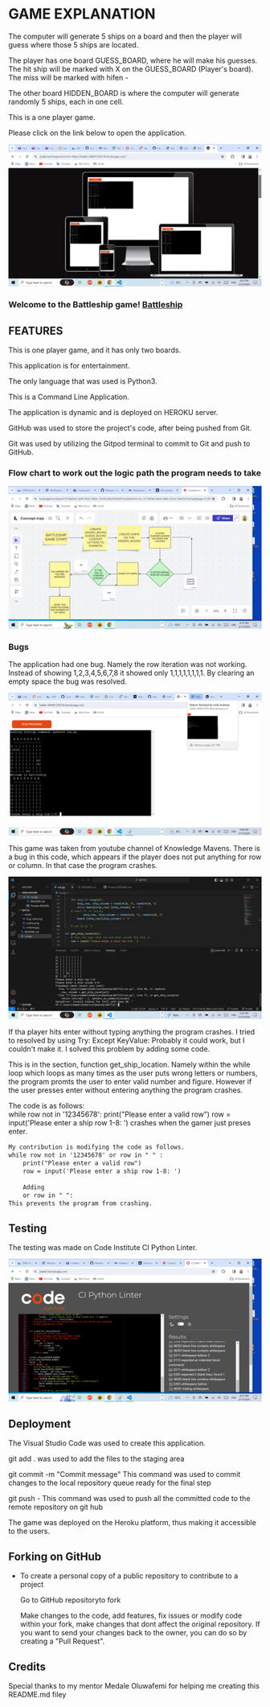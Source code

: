 # GAME EXPLANATION

The computer will generate 5 ships on a board and 
then the player will guess where those 5 ships are located.

The player has one board GUESS_BOARD, where he will make his guesses. 
The hit ship will be marked with X on the GUESS_BOARD (Player's board).
The miss will be marked with hifen -

The other board HIDDEN_BOARD is where the computer 
will generate randomly 5 ships, each in one cell.

This is a one player game.

Please click on the link below to open the application.

 ![The game!](outline.png "The outline from ami.responsivedesign")


 ### Welcome to the Battleship game! [Battleship](https://battle-d964f125f218.herokuapp.com/)

## FEATURES

This is one player game, and it has only
two boards.

This application is for entertainment.

The only language that was used is Python3.

This is a Command Line Application.

 The application is dynamic and is deployed on HEROKU server.

 GitHub was used to store the project's code, after being pushed
 from Git.

 Git was used by utilizing the Gitpod terminal to commit to Git and push to GitHub.

 ### Flow chart to work out the logic path the program needs to take 


 ![The SCHEME!](scheme.jpg "CHART")




 ### Bugs

 The application had one bug. Namely the row iteration was not working. Instead of showing 1,2,3,4,5,6,7,8 it showed only 1,1,1,1,1,1,1,1.
 By clearing an empty space the bug was resolved.

 ![The row iteration bug!](bug_rows.png "The bug")


 This game was taken from youtube channel of Knowledge Mavens.
 There is a bug in this code, which appears if the player does not put anything for row or column.
 In that case the program crashes.

 ![The empty soace bug!](bug.png "The bug")

 If tha player hits enter without typing anything the program crashes. I tried to resolved by
 using 
 Try:
Except KeyValue:
Probably it could work, but I couldn't make it. I solved this problem by adding some code.

This is in the section, function get_ship_location. Namely within the while loop which loops as many times as the user puts wrong letters or numbers, the program promts the user to enter valid number and figure. However if the user presses enter without entering anything the program crashes. 

The code is as follows:  
    while row not in '12345678':
        print("Please enter a valid row")
        row = input('Please enter a ship row 1-8: ')
    crashes when the gamer just preses enter.

    My contribution is modifying the code as follows.
    while row not in '12345678' or row in " " :
        print("Please enter a valid row")
        row = input('Please enter a ship row 1-8: ')

        Adding 
        or row in " ":
    This prevents the program from crashing.


## Testing

The testing was made on Code Institute CI Python Linter.

![The SCHEME!](testing.png "CHART")


## Deployment

The Visual Studio Code was used to create this application.

git add . was  used to add the files to the staging area

git commit -m "Commit message"
This command was used to commit changes to the local repository queue
ready for the final step

git push - This command was used to push all the committed code to the remote repository
on git hub

The game was deployed on the Heroku platform, thus making it accessible to the users.

## Forking on GitHub

- To create a personal copy of a public repository to contribute to a project
    
    Go to GitHub repositoryto fork

    Make changes to the code, add features, fix issues or modify code within your fork, 
    make changes that dont affect the original repository. If you want to send your changes
    back to the owner, you can do so by creating a "Pull Request".

## Credits

Special thanks to my mentor Medale Oluwafemi for helping me creating this README.md filey











